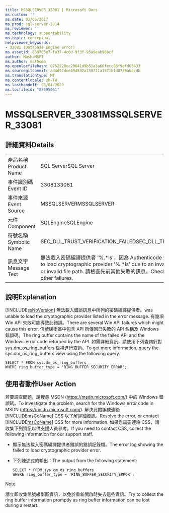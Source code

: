 ```yaml
---
title: MSSQLSERVER_33081 | Microsoft Docs
ms.custom: ''
ms.date: 03/06/2017
ms.prod: sql-server-2014
ms.reviewer: ''
ms.technology: supportability
ms.topic: conceptual
helpviewer_keywords:
- 33081 (Database Engine error)
ms.assetid: 839705e7-fa37-4c0d-9f3f-95a9eab98bcf
author: MashaMSFT
ms.author: mathoma
ms.openlocfilehash: 0752220cc20641d9b51a3a66fecc86f9efd63433
ms.sourcegitcommit: ad4d92dce894592a259721a1571b1d8736abacdb
ms.translationtype: MT
ms.contentlocale: zh-TW
ms.lasthandoff: 08/04/2020
ms.locfileid: "87595061"
---
```

# <a name="mssqlserver_33081"></a><span data-ttu-id="890c5-102">MSSQLSERVER_33081</span><span class="sxs-lookup"><span data-stu-id="890c5-102">MSSQLSERVER_33081</span></span>
    
## <a name="details"></a><span data-ttu-id="890c5-103">詳細資料</span><span class="sxs-lookup"><span data-stu-id="890c5-103">Details</span></span>  
  
|||  
|-|-|  
|<span data-ttu-id="890c5-104">產品名稱</span><span class="sxs-lookup"><span data-stu-id="890c5-104">Product Name</span></span>|<span data-ttu-id="890c5-105">SQL Server</span><span class="sxs-lookup"><span data-stu-id="890c5-105">SQL Server</span></span>|  
|<span data-ttu-id="890c5-106">事件識別碼</span><span class="sxs-lookup"><span data-stu-id="890c5-106">Event ID</span></span>|<span data-ttu-id="890c5-107">33081</span><span class="sxs-lookup"><span data-stu-id="890c5-107">33081</span></span>|  
|<span data-ttu-id="890c5-108">事件來源</span><span class="sxs-lookup"><span data-stu-id="890c5-108">Event Source</span></span>|<span data-ttu-id="890c5-109">MSSQLSERVER</span><span class="sxs-lookup"><span data-stu-id="890c5-109">MSSQLSERVER</span></span>|  
|<span data-ttu-id="890c5-110">元件</span><span class="sxs-lookup"><span data-stu-id="890c5-110">Component</span></span>|<span data-ttu-id="890c5-111">SQLEngine</span><span class="sxs-lookup"><span data-stu-id="890c5-111">SQLEngine</span></span>|  
|<span data-ttu-id="890c5-112">符號名稱</span><span class="sxs-lookup"><span data-stu-id="890c5-112">Symbolic Name</span></span>|<span data-ttu-id="890c5-113">SEC_DLL_TRUST_VERIFICATION_FAILED</span><span class="sxs-lookup"><span data-stu-id="890c5-113">SEC_DLL_TRUST_VERIFICATION_FAILED</span></span>|  
|<span data-ttu-id="890c5-114">訊息文字</span><span class="sxs-lookup"><span data-stu-id="890c5-114">Message Text</span></span>|<span data-ttu-id="890c5-115">無法載入密碼編譯提供者 '%.\*ls'，因為 Authenticode 簽章或檔案路徑無效。</span><span class="sxs-lookup"><span data-stu-id="890c5-115">Failed to load cryptographic provider '%.\*ls' due to an invalid Authenticode signature or invalid file path.</span></span>  <span data-ttu-id="890c5-116">請檢查先前其他失敗的訊息。</span><span class="sxs-lookup"><span data-stu-id="890c5-116">Check previous messages for other failures.</span></span>|  
  
## <a name="explanation"></a><span data-ttu-id="890c5-117">說明</span><span class="sxs-lookup"><span data-stu-id="890c5-117">Explanation</span></span>  
 [!INCLUDE[ssNoVersion](../../includes/ssnoversion-md.md)] <span data-ttu-id="890c5-118">無法載入錯誤訊息中所列的密碼編譯提供者。</span><span class="sxs-lookup"><span data-stu-id="890c5-118">was unable to load the cryptographic provider listed in the error message.</span></span> <span data-ttu-id="890c5-119">有幾項 Win API 失敗可能導致此錯誤。</span><span class="sxs-lookup"><span data-stu-id="890c5-119">There are several Win API failures which might cause this error.</span></span> <span data-ttu-id="890c5-120">信號緩衝區中包含 API 所傳回已失敗的 API 名稱及 Windows 錯誤碼。</span><span class="sxs-lookup"><span data-stu-id="890c5-120">The ring buffer contains the name of the failed API and the Windows error code returned by the API.</span></span> <span data-ttu-id="890c5-121">如需詳細資訊，請使用下列查詢針對 sys.dm_os_ring_buffers 檢視進行查詢。</span><span class="sxs-lookup"><span data-stu-id="890c5-121">To get more information, query the sys.dm_os_ring_buffers view using the following query.</span></span>  
  
```  
SELECT * FROM sys.dm_os_ring_buffers   
WHERE ring_buffer_type = 'RING_BUFFER_SECURITY_ERROR';  
```  
  
## <a name="user-action"></a><span data-ttu-id="890c5-122">使用者動作</span><span class="sxs-lookup"><span data-stu-id="890c5-122">User Action</span></span>  
 <span data-ttu-id="890c5-123">若要調查問題，請搜尋 MSDN (https://msdn.microsoft.com/) 中的 Windows 錯誤碼。</span><span class="sxs-lookup"><span data-stu-id="890c5-123">To investigate the problem, search for the Windows error code in MSDN (https://msdn.microsoft.com/).</span></span> <span data-ttu-id="890c5-124">解決此錯誤或連絡 [!INCLUDE[msCoName](../../includes/msconame-md.md)] CSS 以了解詳細資訊。</span><span class="sxs-lookup"><span data-stu-id="890c5-124">Resolve the error, or contact [!INCLUDE[msCoName](../../includes/msconame-md.md)] CSS for more information.</span></span> <span data-ttu-id="890c5-125">如果您需要連絡 CSS，請收集下列資訊以供支援人員參考。</span><span class="sxs-lookup"><span data-stu-id="890c5-125">If you need to contact CSS, collect the following information for our support staff.</span></span>  
  
-   <span data-ttu-id="890c5-126">顯示無法載入密碼編譯提供者錯誤的錯誤記錄檔。</span><span class="sxs-lookup"><span data-stu-id="890c5-126">The error log showing the failed to load cryptographic provider error.</span></span>  
  
-   <span data-ttu-id="890c5-127">下列陳述式的輸出：</span><span class="sxs-lookup"><span data-stu-id="890c5-127">The output from the following statement:</span></span>  
  
    ```  
    SELECT * FROM sys.dm_os_ring_buffers   
    WHERE ring_buffer_type = 'RING_BUFFER_SECURITY_ERROR';  
    ```  
  
> [!NOTE]  
>  <span data-ttu-id="890c5-128">請立即收集信號緩衝區資訊，以免於重新開啟時失去這些資訊。</span><span class="sxs-lookup"><span data-stu-id="890c5-128">Try to collect the ring buffer information promptly as ring buffer information can be lost during a restart.</span></span>  
  
  
